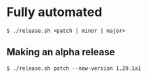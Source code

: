 # Fully automated

    $ ./release.sh <patch | minor | major>

## Making an alpha release

    $ ./release.sh patch --new-version 1.29.1a1
